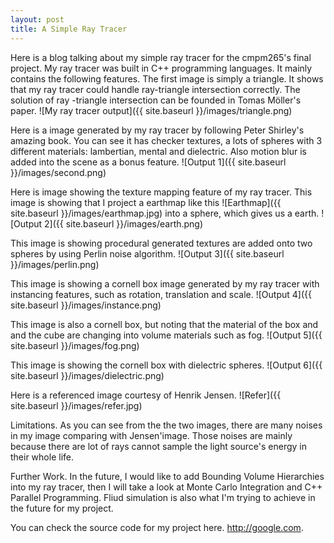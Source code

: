 ```yaml
---
layout: post
title: A Simple Ray Tracer
---
```


Here is a blog talking about my simple ray tracer for the cmpm265's final project. My ray tracer was built in C++ programming languages. It mainly contains the following features. 
The first image is simply a triangle. It shows that my ray tracer could handle ray-triangle intersection correctly. 
The solution of ray -triangle intersection can be founded in Tomas Möller's paper.
![My ray tracer output]({{ site.baseurl }}/images/triangle.png)

Here is a image generated by my ray tracer by following Peter Shirley's amazing book. You can see it has checker textures, a lots of spheres with 3 different materials: lambertian, mental and dielectric. Also motion blur is added into the scene as a bonus feature.
![Output 1]({{ site.baseurl }}/images/second.png)

Here is image showing the texture mapping feature of my ray tracer. This image is showing that I project a earthmap like this
![Earthmap]({{ site.baseurl }}/images/earthmap.jpg)
into a sphere, which gives us a earth.
![Output 2]({{ site.baseurl }}/images/earth.png)

This image is showing procedural generated textures are added onto two spheres by using Perlin noise algorithm.
![Output 3]({{ site.baseurl }}/images/perlin.png)

This image is showing a cornell box image generated by my ray tracer with instancing features, such as rotation, translation and scale.
![Output 4]({{ site.baseurl }}/images/instance.png)

This image is also a cornell box, but noting that the material of the box and and the cube are changing into volume materials such as fog.
![Output 5]({{ site.baseurl }}/images/fog.png)

This image is showing the cornell box with dielectric spheres.
![Output 6]({{ site.baseurl }}/images/dielectric.png)

Here is a referenced image courtesy of Henrik Jensen.
![Refer]({{ site.baseurl }}/images/refer.jpg)

Limitations.
As you can see from the the two images, there are many noises in my image comparing with Jensen'image. Those noises are mainly because there are lot of rays cannot sample the light source's energy in their whole life.

Further Work.
In the future, I would like to add Bounding Volume Hierarchies into my ray tracer, then I will take a look at Monte Carlo Integration and C++ Parallel Programming.
Fliud simulation is also what I'm trying to achieve in the future for my project.

You can check the source code for my project here. http://google.com.


